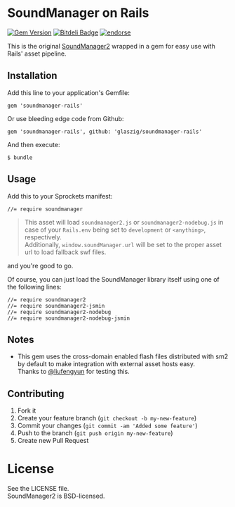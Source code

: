 # SoundManager on Rails

[![Gem Version](https://badge.fury.io/rb/soundmanager-rails.png)](http://badge.fury.io/rb/soundmanager-rails)
[![Bitdeli Badge](https://d2weczhvl823v0.cloudfront.net/glaszig/soundmanager-rails/trend.png)](https://bitdeli.com/free "Bitdeli Badge")
[![endorse](https://api.coderwall.com/glaszig/endorsecount.png)](https://coderwall.com/glaszig)

This is the original [SoundManager2](http://www.schillmania.com/projects/soundmanager2/) wrapped in a gem for easy use with Rails' asset pipeline.

## Installation

Add this line to your application's Gemfile:

    gem 'soundmanager-rails'

Or use bleeding edge code from Github:

    gem 'soundmanager-rails', github: 'glaszig/soundmanager-rails'

And then execute:

    $ bundle

## Usage

Add this to your Sprockets manifest:

    //= require soundmanager

> This asset will load `soundmanager2.js` or `soundmanager2-nodebug.js` in case of your `Rails.env` being set to `development` or `<anything>`, respectively.  
> Additionally, `window.soundManager.url` will be set to the proper asset url to load fallback swf files.

and you're good to go.

Of course, you can just load the SoundManager library itself using one of the following lines:

    //= require soundmanager2
    //= require soundmanager2-jsmin
    //= require soundmanager2-nodebug
    //= require soundmanager2-nodebug-jsmin

## Notes

- This gem uses the cross-domain enabled flash files distributed with sm2 by default to make integration with external asset hosts easy.  
Thanks to [@liufengyun](https://github.com/liufengyun) for testing this.

## Contributing

1. Fork it
2. Create your feature branch (`git checkout -b my-new-feature`)
3. Commit your changes (`git commit -am 'Added some feature'`)
4. Push to the branch (`git push origin my-new-feature`)
5. Create new Pull Request

# License

See the LICENSE file.  
SoundManager2 is BSD-licensed.
